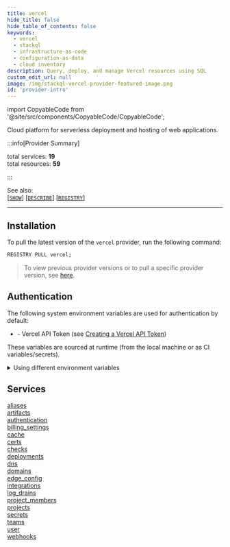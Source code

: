 ```yaml
---
title: vercel
hide_title: false
hide_table_of_contents: false
keywords:
  - vercel
  - stackql
  - infrastructure-as-code
  - configuration-as-data
  - cloud inventory
description: Query, deploy, and manage Vercel resources using SQL
custom_edit_url: null
image: /img/stackql-vercel-provider-featured-image.png
id: 'provider-intro'
---
```


import CopyableCode from '@site/src/components/CopyableCode/CopyableCode';

Cloud platform for serverless deployment and hosting of web applications. 

:::info[Provider Summary] 

total services: __19__  
total resources: __59__  

:::

See also:   
[[` SHOW `]](https://stackql.io/docs/language-spec/show) [[` DESCRIBE `]](https://stackql.io/docs/language-spec/describe)  [[` REGISTRY `]](https://stackql.io/docs/language-spec/registry)
* * * 

## Installation

To pull the latest version of the `vercel` provider, run the following command:  

```bash
REGISTRY PULL vercel;
```
> To view previous provider versions or to pull a specific provider version, see [here](https://stackql.io/docs/language-spec/registry).  

## Authentication

The following system environment variables are used for authentication by default:  

- <CopyableCode code="VERCEL_API_TOKEN" /> - Vercel API Token (see <a href="https://vercel.com/account/tokens">Creating a Vercel API Token</a>)
  
These variables are sourced at runtime (from the local machine or as CI variables/secrets).  

<details>

<summary>Using different environment variables</summary>

To use different environment variables (instead of the defaults), use the `--auth` flag of the `stackql` program.  For example:  

```bash

AUTH='{ "vercel": { "type": "bearer", "credentialsenvvar": "YOUR_VERCEL_API_TOKEN_VAR" }}'
stackql shell --auth="${AUTH}"

```
or using PowerShell:  

```powershell

$Auth = "{ 'vercel': { 'type': 'bearer', 'credentialsenvvar': 'YOUR_VERCEL_API_TOKEN_VAR' }}"
stackql.exe shell --auth=$Auth

```
</details>

## Services
<div class="row">
<div class="providerDocColumn">
<a href="/services/aliases/">aliases</a><br />
<a href="/services/artifacts/">artifacts</a><br />
<a href="/services/authentication/">authentication</a><br />
<a href="/services/billing_settings/">billing_settings</a><br />
<a href="/services/cache/">cache</a><br />
<a href="/services/certs/">certs</a><br />
<a href="/services/checks/">checks</a><br />
<a href="/services/deployments/">deployments</a><br />
<a href="/services/dns/">dns</a><br />
<a href="/services/domains/">domains</a><br />
</div>
<div class="providerDocColumn">
<a href="/services/edge_config/">edge_config</a><br />
<a href="/services/integrations/">integrations</a><br />
<a href="/services/log_drains/">log_drains</a><br />
<a href="/services/project_members/">project_members</a><br />
<a href="/services/projects/">projects</a><br />
<a href="/services/secrets/">secrets</a><br />
<a href="/services/teams/">teams</a><br />
<a href="/services/user/">user</a><br />
<a href="/services/webhooks/">webhooks</a><br />
</div>
</div>
